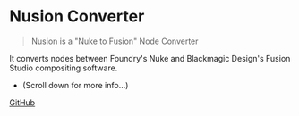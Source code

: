 <!-- _coverpage.md -->

# Nusion Converter

> Nusion is a "Nuke to Fusion" Node Converter

It converts nodes between Foundry's Nuke and Blackmagic Design's Fusion Studio compositing software.

- (Scroll down for more info...)

[GitHub](https://github.com/AndrewHazelden/NusionConverter)
